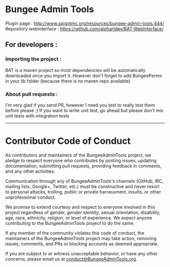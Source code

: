 # Bungee Admin Tools
Plugin page : http://www.spigotmc.org/resources/bungee-admin-tools.444/
Repository webinterface : https://github.com/alphartdev/BAT-WebInterface/

## For developers :

### Importing the project :
BAT is a maven project so most dependencies will be automatically downloaded once you import it. However don't forget to add BungeePerms in your lib folder (because there is no maven repo available).

### About pull requests :
I'm very glad if you send PR, however I need you test to really test them before please :) 
If you want to write unit test, go ahead but please don't mix unit tests with integration tests

-------------------------
# Contributor Code of Conduct

As contributors and maintainers of the BungeeAdminTools project, we pledge to respect everyone who contributes by posting issues, updating documentation, submitting pull requests, providing feedback in comments, and any other activities.

Communication through any of BungeeAdminTools's channels (GitHub, IRC, mailing lists, Google+, Twitter, etc.) must be constructive and never resort to personal attacks, trolling, public or private harrassment, insults, or other unprofessional conduct.

We promise to extend courtesy and respect to everyone involved in this project regardless of gender, *gender identity*, sexual orientation, disability, age, race, ethnicity, religion, or level of experience. We expect anyone contributing to the BungeeAdminTools project to do the same.

If any member of the community violates this code of conduct, the maintainers of the BungeeAdminTools project may take action, removing issues, comments, and PRs or blocking accounts as deemed appropriate.

If you are subject to or witness unacceptable behavior, or have any other concerns, please email us at [conduct@BungeeAdminTools.org](mailto:coc@BungeeAdminTools.org).
